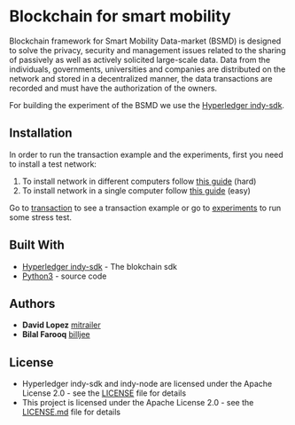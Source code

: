 # Blockchain for smart mobility
Blockchain framework for Smart Mobility Data-market (BSMD) is designed to solve the privacy, security and management issues related to the sharing of passively as well as actively solicited large-scale data. Data from the individuals, governments, universities and companies are distributed on the network and stored in a decentralized manner, the data transactions are recorded and must have the authorization of the owners.

For building the experiment of the BSMD we use the [Hyperledger indy-sdk](https://github.com/hyperledger/indy-sdk).

## Installation
In order to run the transaction example and the experiments, first you need to install a test network:

1. To install network in different computers follow [this guide](https://github.com/hyperledger/indy-node/blob/master/docs/start-nodes.md#create-a-network-and-start-nodes) (hard)
2. To install network in a single computer follow [this guide](https://github.com/hyperledger/indy-sdk#how-to-start-local-nodes-pool-with-docker) (easy)

Go to [transaction](/transaction) to see a transaction example or go to [experiments](/experiments) to run some stress test. 

## Built With

* [Hyperledger indy-sdk](https://github.com/hyperledger/indy-sdk) - The blokchain sdk
* [Python3](https://www.python.org/download/releases/3.0/) - source code

## Authors

* **David Lopez** [mitrailer](https://github.com/mitrailer)
* **Bilal Farooq** [billjee](https://github.com/billjee/)

## License

* Hyperledger indy-sdk and indy-node are licensed under the Apache License 2.0 - see the [LICENSE](https://github.com/hyperledger/indy-node/blob/master/LICENSE) file for details
* This project is licensed under the Apache License 2.0 - see the [LICENSE.md](LICENSE.md) file for details
